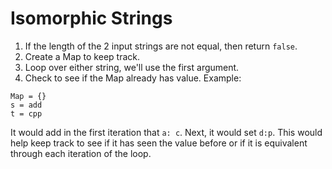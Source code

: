 # Isomorphic Strings

1. If the length of the 2 input strings are not equal, then return `false`.
2. Create a Map to keep track.
3. Loop over either string, we'll use the first argument.
4. Check to see if the Map already has value. Example:

```
Map = {}
s = add
t = cpp
```

It would add in the first iteration that `a: c`. Next, it would set `d:p`. This would help keep track to see if it has seen the value before or if it is equivalent through each iteration of the loop.
